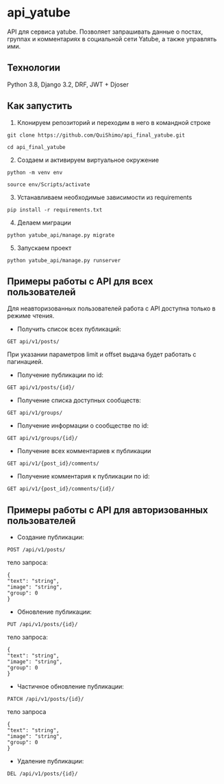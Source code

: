 # api_yatube
API для сервиса yatube. Позволяет запрашивать данные о постах, группах и комментариях в социальной сети Yatube, а также управлять ими.
## Технологии
Python 3.8, Django 3.2, DRF, JWT + Djoser
## Как запустить
1. Клонируем репозиторий и переходим в него в командной строке

```
git clone https://github.com/QuiShimo/api_final_yatube.git
```

```
cd api_final_yatube
```

2. Создаем и активируем виртуальное окружение

```
python -m venv env
```

```
source env/Scripts/activate
```

3. Устанавливаем необходимые зависимости из requirements

```
pip install -r requirements.txt
```

4. Делаем миграции

```
python yatube_api/manage.py migrate
```

5. Запускаем проект

```
python yatube_api/manage.py runserver
```
## Примеры работы с API для всех пользователей
Для неавторизованных пользователей работа с API доступна только в режиме чтения.
- Получить список всех публикаций:
```
GET api/v1/posts/
```
При указании параметров limit и offset выдача будет работать с пагинацией.
- Получение публикации по id:
``` 
GET api/v1/posts/{id}/
```
- Получение списка доступных сообществ:
```
GET api/v1/groups/
```
- Получение информации о сообществе по id:
```
GET api/v1/groups/{id}/
```
- Получение всех комментариев к публикации
```
GET api/v1/{post_id}/comments/
``` 
- Получение комментария к публикации по id:
```
GET api/v1/{post_id}/comments/{id}/
```
## Примеры работы с API для авторизованных пользователей
- Создание публикации:
``` 
POST /api/v1/posts/
```
тело запроса:
```
{
"text": "string",
"image": "string",
"group": 0
}
```
- Обновление публикации:
```
PUT /api/v1/posts/{id}/
```
тело запроса:
```
{
"text": "string",
"image": "string",
"group": 0
}
```

- Частичное обновление публикации:
```
PATCH /api/v1/posts/{id}/
```
тело запроса
```
{
"text": "string",
"image": "string",
"group": 0
}
```

- Удаление публикации:
```
DEL /api/v1/posts/{id}/
```
